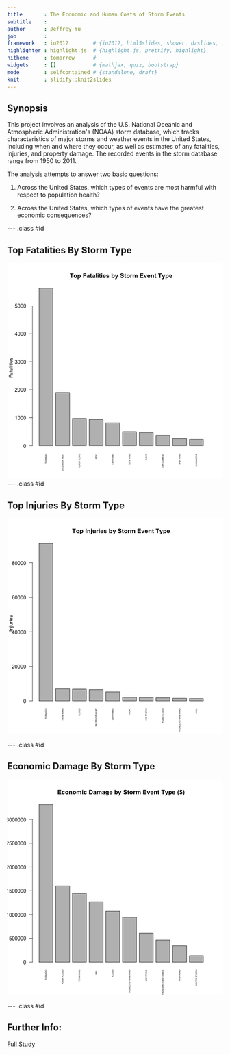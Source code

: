 ```yaml
---
title       : The Economic and Human Costs of Storm Events
subtitle    : 
author      : Jeffrey Yu
job         : 
framework   : io2012        # {io2012, html5slides, shower, dzslides, ...}
highlighter : highlight.js  # {highlight.js, prettify, highlight}
hitheme     : tomorrow      # 
widgets     : []            # {mathjax, quiz, bootstrap}
mode        : selfcontained # {standalone, draft}
knit        : slidify::knit2slides
---
```


## Synopsis
This project involves an analysis of the U.S. National Oceanic and Atmospheric
Administration's (NOAA) storm database, which tracks characteristics of major
storms and weather events in the United States, including when and where they
occur, as well as estimates of any fatalities, injuries, and property damage. 
The recorded events in the storm database range from 1950 to 2011. 

The analysis attempts to answer two basic questions:

 1. Across the United States, which types of events are most harmful with
 respect to population health?

 2. Across the United States, which types of events have the greatest economic
 consequences?

--- .class #id 

## Top Fatalities By Storm Type


![plot of chunk unnamed-chunk-2](figure/unnamed-chunk-2-1.png)
--- .class #id 

## Top Injuries By Storm Type

![plot of chunk unnamed-chunk-3](figure/unnamed-chunk-3-1.png)

--- .class #id 

## Economic Damage By Storm Type

![plot of chunk unnamed-chunk-4](figure/unnamed-chunk-4-1.png)

--- .class #id 

## Further Info:

[Full Study](https://rstudio-pubs-static.s3.amazonaws.com/205128_326b6141ebb5475cab611f0258d97c49.html)



